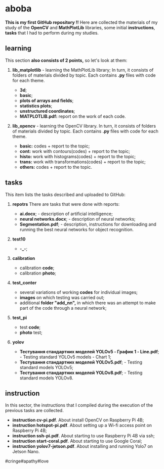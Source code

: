 # aboba
**This is my first GitHub repository !!**
Here are collected the materials of my study of the **OpenCV** and **MathPlotLib** libraries, some initial **instructions**, **tasks** that I had to perform during my studies.

## learning 
This section **also consists of 2 points,** so let's look at them:
1. **lib_matplotlib** - learning the MathPlotLib library;
In turn, it consists of folders of materials divided by topic. Each contains **.py** files with code for each theme.

    - **3d**;
    - **basic**;
    - **plots of arrays and fields**;
    - **statistics plots**;
    - **unstructured coordinates**;
    - **MATPLOTLIB.pdf:** report on the work of each code.
   
2. **lib_opencv** - learning the OpenCV library.
In turn, it consists of folders of materials divided by topic. Each contains **.py** files with code for each theme.
   
    - **basic:** codes + report to the topic;
    - **cont:** work with contours(codes) + report to the topic;
    - **histo:** work with histograms(codes) + report to the topic;
    - **trans:** work with transformations(codes) + report to the topic;
    - **others:** codes + report to the topic.
  
## tasks
This item lists the tasks described and uploaded to GitHub:
1. **repotrs**
There are tasks that were done with reports:
    - **ai.docx**; - description of artificial intelligence; 
    - **neural networks.docx**; - description of neural networks;
    - **Segmentation.pdf**; - description, instructions for downloading and running the best neural networks for object recognition.
   
2. **test10**
    - **-_-**;  
3. **calibration**
    - calibration **code**;
    - calibration **photo**; 
4. **test_conter**
    - several variations of working **codes** for individual images;
    - **images** on which testing was carried out;
    - additional **folder "add_nn",** in which there was an attempt to make part of the code through a neural network;
5. **test_pi**
    - test **code**;
    - **photo** test; 
6. **yolov**
    - **Тестування стандартних моделей YOLOv5 - График 1 - Line.pdf**; - Testing standard YOLOv5 models - Chart 1;
    - **Тестування стандартних моделей YOLOv5.pdf**; - Testing standard models YOLOv5;
    - **Тестування стандартних моделей YOLOv8.pdf**; - Testing standard models YOLOv8.
## instruction
In this sector, the instructions that I compiled during the execution of the previous tasks are collected.

- **instruction cv-pi.pdf**. About install OpenCV on Raspberry Pi 4B;   
- **instruction hotspot-pi.pdf**. About setting up a Wi-fi access point on Raspberry Pi 4B;
- **instruction ssh-pi.pdf**. About starting to use Raspberry Pi 4B via ssh;
- **instruction start-coral.pdf**. About starting to use Google Coral;
- **instruction yolov7-jetson.pdf**. About installing and running Yolo7 on Jetson Nano.



#cringe#apathy#love
